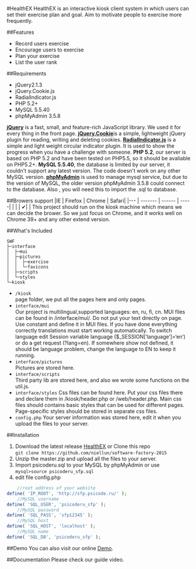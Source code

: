 ﻿#HealthEX
HealthEX is an interactive kiosk client system in which users can set their exercise plan and goal. Aim to motivate people to exercise more frequently.

##Features
* Record users exercise 
* Encourage users to exercise
* Plan your exercise
* List the user rank

##Requirements
* jQuery2.1.3  
* jQuery.Cookie.js
* RadialIndicator.js
* PHP 5.2+
* MySQL 5.5.40
* phpMyAdmin 3.5.8

[**jQuery**](https://jquery.com/) is a fast, small, and feature-rich JavaScript library. We used it for every thing in the front page.
[**jQuery.Cookie**](https://plugins.jquery.com/cookie/)is a simple, lightweight jQuery plugin for reading, writing and deleting cookies. 
[**RadialIndicator.js**](http://ignitersworld.com/lab/radialIndicator.html) is a simple and light weight circular indicator plugin. It is used to show the progress when you have a challenge with someone.
**PHP 5.2**, our server is based on PHP 5.2 and have been tested on PHP5.5, so it should be avaliable on PHP5.2+. 
**MySQL 5.5.40**, the database is limited by our server, it couldn't support any latest version. The code doesn't work on any other MySQL version.
[**phpMyAdmin**](http://sourceforge.net/projects/phpmyadmin/files/phpMyAdmin/3.5.8/) is used to manage mysql service, but due to the version of MySQL, the older version phpMyAdmin 3.5.8 could connect to the database. Also , you will need this to import the .sql to database.

##Browers support
|IE  | Firefox | Chrome | Safari|
|--- | ------- | ------ | -----|
| 	|		|  		✔| |
This project should run on the kiosk machine which means we can decide the brower. So we just focus on Chrome, and it works well on Chrome 39+ and any other extend version. 

##What's Included
```
SWF
├─interface
│  ├─mui
│  ├─pictures 
│  │  ├─exercise
│  │  └─favicons          
│  ├─scripts 
│  └─styles     
└─kiosk
```
* `/kiosk` 				
page folder, we put all the pages here and only pages. 
* `interface/mui` 		
Our project is multilingual,supported languages: en, ru, fi, cn. MUI files can be found in /interface/mui/. Do not put your text directly on page. Use constant and define it in MUI files. If you have done everything correctly translations must start working automatically. To switch language edit Session variable language ($_SESSION[‘language’]=‘en’) or do a get request (<URI>?lang=en). If somewhere show not defined, it should be language problem, change the language to EN to keep it running.
* `interface/pictures`	
Pictures are stored here.
* `interface/scripts`	
Third party lib are stored here, and also we wrote some functions on the util.js.
* `interface/styles`
Css files can be found here. Put your css files there and declare them in /kiosk/header.php or /web/header.php. Main css files should contains basic styles that can be used for different pages. Page-specific styles should be stored in separate css files.
* `config.php`
Your server information was stored here, edit it when you upload the files to your server.

##Installation
1. Download the latest release [HealthEX](https://github.com/niellun/software-factory-2015/archive/master.zip)  or Clone this repo  
`git clone https://github.com/niellun/software-factory-2015`
2. Unzip the master.zip and upload all the files to your server.
3. Import psicoderu.sql to your MySQL by phpMyAdmin or use `mysql>source psicoderu_sfp.sql`
4. edit file config.php
```php
	//root address of your website
define( 'IP_ROOT', 'http://sfp.psicode.ru/' ); 
	//MySQL username
define( 'SQL_USER', 'psicoderu_sfp' );	
	//MySQL password
define( 'SQL_PASS', 'sfp12345' );
	//MySQL host
define( 'SQL_HOST', 'localhost' );
	//MySQL name
define( 'SQL_DB', 'psicoderu_sfp' );
```

##Demo
You can also visit our online [Demo](http://sfp.psicode.ru/kiosk/login.php).

##Documentation
Please check our guide video.




